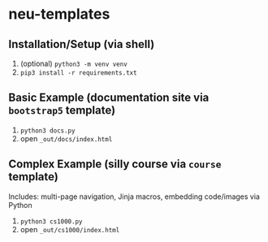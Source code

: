# neu-templates

## Installation/Setup (via shell)
1. (optional) `python3 -m venv venv`
2. `pip3 install -r requirements.txt`

## Basic Example (documentation site via `bootstrap5` template)
1. `python3 docs.py`
2. open `_out/docs/index.html`

## Complex Example (silly course via `course` template)
Includes: multi-page navigation, Jinja macros, embedding code/images via Python
1. `python3 cs1000.py`
2. open `_out/cs1000/index.html`

